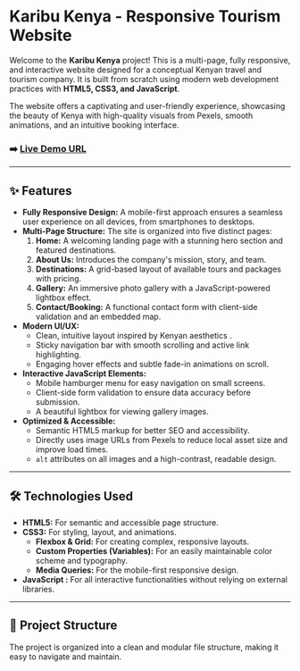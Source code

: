 # Karibu Kenya - Responsive Tourism Website

Welcome to the **Karibu Kenya** project! This is a multi-page, fully responsive, and interactive website designed for a conceptual Kenyan travel and tourism company. It is built from scratch using modern web development practices with **HTML5, CSS3, and JavaScript**.

The website offers a captivating and user-friendly experience, showcasing the beauty of Kenya with high-quality visuals from Pexels, smooth animations, and an intuitive booking interface.

### ➡️ [Live Demo URL](https://karibu-kenya.netlify.app/)


---

## ✨ Features

-   **Fully Responsive Design:** A mobile-first approach ensures a seamless user experience on all devices, from smartphones to desktops.
-   **Multi-Page Structure:** The site is organized into five distinct pages:
    1.  **Home:** A welcoming landing page with a stunning hero section and featured destinations.
    2.  **About Us:** Introduces the company's mission, story, and team.
    3.  **Destinations:** A grid-based layout of available tours and packages with pricing.
    4.  **Gallery:** An immersive photo gallery with a JavaScript-powered lightbox effect.
    5.  **Contact/Booking:** A functional contact form with client-side validation and an embedded map.
-   **Modern UI/UX:**
    -   Clean, intuitive layout inspired by Kenyan aesthetics .
    -   Sticky navigation bar with smooth scrolling and active link highlighting.
    -   Engaging hover effects and subtle fade-in animations on scroll.
-   **Interactive JavaScript Elements:**
    -   Mobile hamburger menu for easy navigation on small screens.
    -   Client-side form validation to ensure data accuracy before submission.
    -   A beautiful lightbox for viewing gallery images.
-   **Optimized & Accessible:**
    -   Semantic HTML5 markup for better SEO and accessibility.
    -   Directly uses image URLs from Pexels to reduce local asset size and improve load times.
    -   `alt` attributes on all images and a high-contrast, readable design.

---

## 🛠️ Technologies Used

-   **HTML5:** For semantic and accessible page structure.
-   **CSS3:** For styling, layout, and animations.
    -   **Flexbox & Grid:** For creating complex, responsive layouts.
    -   **Custom Properties (Variables):** For an easily maintainable color scheme and typography.
    -   **Media Queries:** For the mobile-first responsive design.
-   **JavaScript :** For all interactive functionalities without relying on external libraries.

---

## 📂 Project Structure

The project is organized into a clean and modular file structure, making it easy to navigate and maintain.
